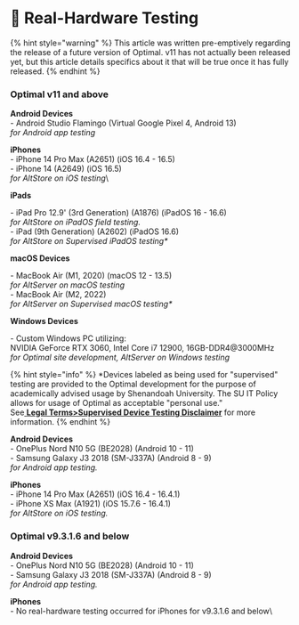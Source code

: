 # 📲 Real-Hardware Testing

{% hint style="warning" %}
This article was written pre-emptively regarding the release of a future version of Optimal. v11 has not actually been released yet, but this article details specifics about it that will be true once it has fully released.&#x20;
{% endhint %}

### Optimal v11 and above

**Android Devices**\
\- Android Studio Flamingo (Virtual Google Pixel 4, Android 13)\
_for Android app testing_

**iPhones**\
\- iPhone 14 Pro Max (A2651) (iOS 16.4 - 16.5)\
\- iPhone 14 (A2649) (iOS 16.5)\
_for AltStore on iOS testing_\


**iPads**

\- iPad Pro 12.9' (3rd Generation) (A1876) (iPadOS 16 - 16.6)\
_for AltStore on iPadOS field testing._\
\- iPad (9th Generation) (A2602) (iPadOS 16.6)\
_for AltStore on Supervised iPadOS testing\*_

**macOS Devices**

\- MacBook Air (M1, 2020) (macOS 12 - 13.5)\
_for AltServer on macOS testing_\
\- MacBook Air (M2, 2022)\
_for AltServer on Supervised macOS testing\*_

**Windows Devices**

\- Custom Windows PC utilizing:\
NVIDIA GeForce RTX 3060, Intel Core i7 12900, 16GB-DDR4@3000MHz\
_for Optimal site development, AltServer on Windows testing_

{% hint style="info" %}
\*Devices labeled as being used for "supervised" testing are provided to the Optimal development for the purpose of academically advised usage by Shenandoah University. The SU IT Policy allows for usage of Optimal as acceptable "personal use."\
See[ **Legal Terms>Supervised Device Testing Disclaimer**](oor-legal-terms.md#supervised-device-testing-disclaimer) for more information.
{% endhint %}

**Android Devices**\
\- OnePlus Nord N10 5G (BE2028) (Android 10 - 11)\
\- Samsung Galaxy J3 2018 (SM-J337A) (Android 8 - 9)\
_for Android app testing._

**iPhones**\
\- iPhone 14 Pro Max (A2651) (iOS 16.4 - 16.4.1)\
\- iPhone XS Max (A1921) (iOS 15.7.6 - 16.4.1)\
_for AltStore on iOS testing._

### Optimal v9.3.1.6 and below

**Android Devices**\
\- OnePlus Nord N10 5G (BE2028) (Android 10 - 11)\
\- Samsung Galaxy J3 2018 (SM-J337A) (Android 8 - 9)\
_for Android app testing._

**iPhones**\
\- No real-hardware testing occurred for iPhones for v9.3.1.6 and below\


